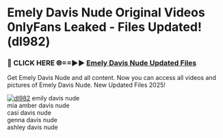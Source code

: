# Emely Davis Nude Original Videos 0nlyFans Leaked - Files Updated! (dl982)

<h3>🔴 CLICK HERE 🌐==►► <a href="https://tinyurl.com/4mcuefdz" rel="nofollow">Emely Davis Nude Updated Files</a></h3>

Get Emely Davis Nude and all content. Now you can access all videos and pictures of Emely Davis Nude. New Updated Files 2025!

[![dl982](https://i.imgur.com/StAQSOY.gif)](https://tinyurl.com/4mcuefdz)
emily davis nude<br>
mia amber davis nude<br>
casi davis nude<br>
genna davis nude<br>
ashley davis nude